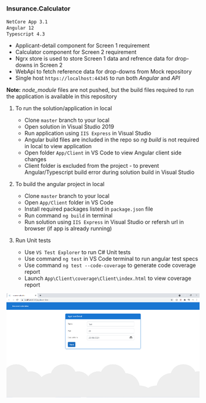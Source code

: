 ### Insurance.Calculator

```
NetCore App 3.1
Angular 12
Typescript 4.3
```

- Applicant-detail component for Screen 1 requirement
- Calculator component for Screen 2 requirement
- Ngrx store is used to store Screen 1 data and refrence data for drop-downs in Screen 2
- WebApi to fetch reference data for drop-downs from Mock repository
- Single host `https://localhost:44345` to run both *Angular* and *API*

**Note:** *node_module* files are not pushed, but the build files required to run the application is available in this repository

1) To run the solution/application in local
	- Clone `master` branch to your local
	- Open solution in Visual Studio 2019
	- Run application using `IIS Express` in Visual Studio
	- Angular build files are included in the repo so *ng build* is not required in local to view application
	- Open folder `App/Client` in VS Code to view Angular client side changes
	- Client folder is excluded from the project - to prevent Angular/Typescript build error during solution build in Visual Studio

2) To build the angular project in local
	- Clone `master` branch to your local
	- Open `App/Client` folder in VS Code
	- Install required packages listed in `package.json` file
	- Run command `ng build` in terminal
	- Run solution using `IIS Express` in Visual Studio or refersh url in browser (if app is already running)

3) Run Unit tests
	- Use `VS Test Explorer` to run C# Unit tests
	- Use command `ng test` in VS Code terminal to run angular test specs
	- Use command `ng test --code-coverage` to generate code coverage report
	- Launch `App\Client\coverage\Client\index.html` to view coverage report

![](https://github.com/mehandas/Insurance.Calculator/blob/master/Screen%201.png)
